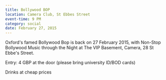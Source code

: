 ```yaml
---
title: Bollywood BOP
location: Camera Club, St Ebbes Street
event-time: 9 PM
category: social
date: February 27, 2015
---
```


Oxford's famed Bollywood Bop is back on 27 February 2015, 
with Non-Stop Bollywood Music through the Night 
at The VIP Basement, Camera, 28 St Ebbe's Street.

Entry: 4 GBP at the door (please bring university ID/BOD cards)

Drinks at cheap prices

